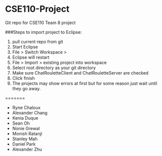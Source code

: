 CSE110-Project
==============

Git repo for CSE110 Team 8 project

###Steps to import project to Eclipse:
1. pull current repo from git
2. Start Eclipse
3. File > Switch Workspace > <your git directory> 
4. Eclipse will restart
5. File > Import > existing project into workspace
6. Select root directory as your git directory
7. Make sure ChatRouletteClient and ChatRouletteServer are checked
8. Click finish
9. The projects may show errors at first but for some reason just wait until they go away.


=======
* Ryne Chaloux
* Alexander Chang
* Kenia Duque
* Sean Oh
* Nonie Grewal
* Monish Ratanji
* Stanley Mah
* Daniel Park
* Alexander Zhu

